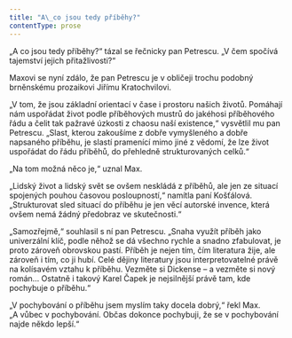 ```yaml
---
title: "A\_co jsou tedy příběhy?"
contentType: prose
---
```


„A co jsou tedy příběhy?“ tázal se řečnicky pan Petrescu. „V čem spočívá tajemství jejich přitažlivosti?“

  

Maxovi se nyní zdálo, že pan Petrescu je v obličeji trochu podobný brněnskému prozaikovi Jiřímu Kratochvilovi.

„V tom, že jsou základní orientací v čase i prostoru našich životů. Pomáhají nám uspořádat život podle příběhových mustrů do jakéhosi příběhového řádu a čelit tak pažravé úzkosti z chaosu naší existence,“ vysvětlil mu pan Petrescu. „Slast, kterou zakoušíme z dobře vymyšleného a dobře napsaného příběhu, je slastí pramenící mimo jiné z vědomí, že lze život uspořádat do řádu příběhů, do přehledně strukturovaných celků.“

„Na tom možná něco je,“ uznal Max.

„Lidský život a lidský svět se ovšem neskládá z příběhů, ale jen ze situací spojených pouhou časovou posloupností,“ namítla paní Košťálová. „Strukturovat sled situací do příběhu je jen věcí autorské invence, která ovšem nemá žádný předobraz ve skutečnosti.“

„Samozřejmě,“ souhlasil s ní pan Petrescu. „Snaha využít příběh jako univerzální klíč, podle něhož se dá všechno rychle a snadno zfabulovat, je proto zároveň obrovskou pastí. Příběh je nejen tím, čím literatura žije, ale zároveň i tím, co ji hubí. Celé dějiny literatury jsou interpretovatelné právě na kolísavém vztahu k příběhu. Vezměte si Dickense – a vezměte si nový román… Ostatně i takový Karel Čapek je nejsilnější právě tam, kde pochybuje o příběhu.“

„V pochybování o příběhu jsem myslím taky docela dobrý,“ řekl Max. „A vůbec v pochybování. Občas dokonce pochybuji, že se v pochybování najde někdo lepší.“

